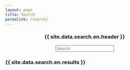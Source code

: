 ```yaml
---
layout: page
title: Search
permalink: /search/
---
```


<div id="search-container">
    <div style="text-align: center">
        <h3>{{ site.data.search.en.header }}</h3>
        <input type="text" id="search-input" class="search-input" placeholder="Search"/>
    </div>
    <h3>{{ site.data.search.en.results }}</h3>    
    <ul id="results-container"></ul>
</div>

<script src="{{ site.baseurl }}/assets/simple-jekyll-search.min.js" type="text/javascript"></script>

<script>
    SimpleJekyllSearch({
    searchInput: document.getElementById('search-input'),
    resultsContainer: document.getElementById('results-container'),
    searchResultTemplate: '{locale} - {title}',
    json: '{{ site.baseurl }}/search.json',
    noResultsText: 'No results found'
    });
</script>
